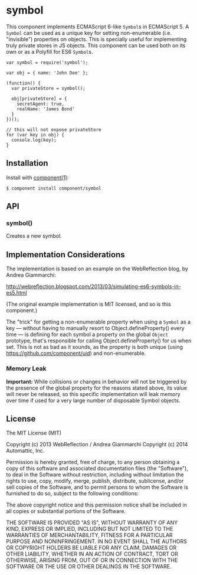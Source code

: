 # symbol

  This component implements ECMAScript 6-like `Symbol`s in ECMAScript 5. 
  A `Symbol` can be used as a unique key for setting non-enumerable (i.e. "invisible") properties on objects.
  This is specially useful for implementing truly private stores in JS objects. This component can be used
  both on its own or as a Polyfill for ES6 `Symbol`s.

    var symbol = require('symbol');

    var obj = { name: 'John Doe' };

    (function() {
      var privateStore = symbol();

      obj[privateStore] = {
        secretAgent: true,
        realName: 'James Bond'
      }
    })();

    // this will not expose privateStore
    for (var key in obj) {
      console.log(key);
    }

## Installation

  Install with [component(1)](http://component.io):

    $ component install component/symbol

## API

### symbol()

Creates a new symbol.

## Implementation Considerations

The implementation is based on an example on the WebReflection blog, by Andrea Giammarchi:

http://webreflection.blogspot.com/2013/03/simulating-es6-symbols-in-es5.html

(The original example implementation is MIT licensed, and so is this component.)

The "trick" for getting a non-enumerable property when using a `Symbol` as a key — without
having to manually resort to Object.defineProperty() every time — is defining for each symbol
a property on the global `Object` prototype, that's responsible for calling Object.defineProperty()
for us when set. This is not as bad as it sounds, as the property is both unique (using https://github.com/component/uid)
and non-enumerable.

### Memory Leak

**Important:** While collisions or changes in behavior will not be triggered by the presence of the
global property for the reasons stated above, its value will never be released, so this specific 
implementation will leak memory over time if used for a very large number of disposable Symbol objects.

## License

  The MIT License (MIT)

  Copyright (c) 2013 WebReflection / Andrea Giammarchi
  Copyright (c) 2014 Automattic, Inc.

  Permission is hereby granted, free of charge, to any person obtaining a copy
  of this software and associated documentation files (the "Software"), to deal
  in the Software without restriction, including without limitation the rights
  to use, copy, modify, merge, publish, distribute, sublicense, and/or sell
  copies of the Software, and to permit persons to whom the Software is
  furnished to do so, subject to the following conditions:

  The above copyright notice and this permission notice shall be included in
  all copies or substantial portions of the Software.

  THE SOFTWARE IS PROVIDED "AS IS", WITHOUT WARRANTY OF ANY KIND, EXPRESS OR
  IMPLIED, INCLUDING BUT NOT LIMITED TO THE WARRANTIES OF MERCHANTABILITY,
  FITNESS FOR A PARTICULAR PURPOSE AND NONINFRINGEMENT. IN NO EVENT SHALL THE
  AUTHORS OR COPYRIGHT HOLDERS BE LIABLE FOR ANY CLAIM, DAMAGES OR OTHER
  LIABILITY, WHETHER IN AN ACTION OF CONTRACT, TORT OR OTHERWISE, ARISING FROM,
  OUT OF OR IN CONNECTION WITH THE SOFTWARE OR THE USE OR OTHER DEALINGS IN
  THE SOFTWARE.
